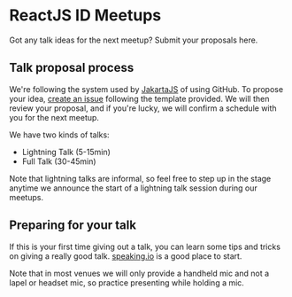 # ReactJS ID Meetups

Got any talk ideas for the next meetup? Submit your proposals here.

## Talk proposal process

We're following the system used by [JakartaJS](https://github.com/jakartajs/talks) of using GitHub. To propose your idea, [create an issue](https://github.com/reactjs-id/meetup/issues/new) following the template provided. We will then review your proposal, and if you're lucky, we will confirm a schedule with you for the next meetup.

We have two kinds of talks:

* Lightning Talk (5-15min)
* Full Talk (30-45min)

Note that lightning talks are informal, so feel free to step up in the stage anytime we announce the start of a lightning talk session during our meetups.

## Preparing for your talk

If this is your first time giving out a talk, you can learn some tips and tricks on giving a really good talk. [speaking.io](https://speaking.io/) is a good place to start.

Note that in most venues we will only provide a handheld mic and not a lapel or headset mic, so practice presenting while holding a mic.